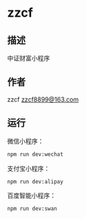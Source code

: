 # zzcf

## 描述

中证财富小程序

## 作者

zzcf <zzcf8899@163.com>

## 运行

微信小程序：

```bash
npm run dev:wechat
```

支付宝小程序：

```bash
npm run dev:alipay
```

百度智能小程序：

```bash
npm run dev:swan
```